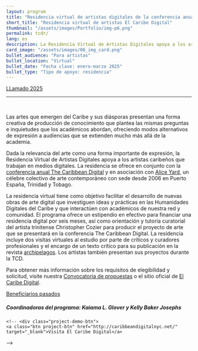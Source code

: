```yaml
---
layout: program
title: "Residencia virtual de artistas digitales de la conferencia anual El Caribe Digital"
short_title: "Residencia virtual de artistas El Caribe Digital"
thumbnail: "/assets/images/Portfolio/img-p6.png"
permalink: tcdr/
lang: es
description: La Residencia Virtual de Artistas Digitales apoya a los artistas caribeños que trabajan en medios digitales. La residencia se ofrece en conjunto con la conferencia anual el Caribe Digital.
card_image: "/assets/images/06_img_card.png"
bullet_audience: "Para artistas"
bullet_location: "Virtual"
bullet_date: "Fecha clave: enero-marzo 2025"
bullet_type: "Tipo de apoyo: residencia"
---
```


<div class="project-demo-btn">
        <a class="btn project-btn" href="{{site.baseurl}}/tcdr/cfp2025/">LLamado 2025</a>
    </div>
<hr>
<br>

<div class="portfolio-details">
<p>Las artes que emergen del Caribe y sus diásporas presentan una forma creativa de producción de conocimiento que plantea las mismas preguntas e inquietudes que los académicos abordan, ofreciendo modos alternativos de expresión a audiencias que se extienden mucho más allá de la academia.</p>
<p>Dada la relevancia del arte como una forma importante de expresión, la Residencia Virtual de Artistas Digitales apoya a los artistas caribeños que trabajan en medios digitales. La residencia se ofrece en conjunto con la <a href="https://thecaribbeandigital.org/" target="_blank">conferencia anual The Caribbean Digital</a> y en asociación con <a href="http://aliceyard.blogspot.com/" target="_blank">Alice Yard</a>, un célebre colectivo de arte contemporáneo con sede desde 2006 en Puerto España, Trinidad y Tobago.</p>
<p>La residencia virtual tiene como objetivo facilitar el desarrollo de nuevas obras de arte digital que investiguen ideas y prácticas en las Humanidades Digitales del Caribe y que interactúen con académicos de nuestra red y comunidad. El programa ofrece un estipendio en efectivo para financiar una residencia digital por seis meses, así como orientación y tutoría curatorial del artista trinitense Christopher Cozier para producir el proyecto de arte que se presentará en la conferencia The Caribbean Digital. La residencia incluye dos visitas virtuales al estudio por parte de críticos y curadores profesionales y el encargo de un texto crítico para su publicación en la revista <a href="https://archipelagosjournal.org/" target="_blank">archipelagos</a>. Los artistas también presentan sus proyectos durante la TCD.</p>
<!-- <p><a href="" target="_blank">Página de Artistas en Residencia</a> </p> -->
<p>Para obtener más información sobre los requisitos de elegibilidad y solicitud, visite nuestra <a href="https://thecaribbeandigital.org/residency/" target="_blank">Convocatoria de propuestas</a> o  el sitio oficial de <a class="btn project-btn" href="http://caribbeandigitalnyc.net/" target="_blank"> El Caribe Digital</a>.</p>

 <div class="project-demo-btn">
        <a class="btn project-btn" href="{{site.baseurl}}/grantees-air/">Beneficiarios pasados</a>
    </div>

<div><h5>Coordinadoras del programa: Kaiama L. Glover y Kelly Baker Josephs</h5></div>
    
    <!-- <div class="project-demo-btn">
    <a class="btn project-btn" href="http://caribbeandigitalnyc.net/" target="_blank">Visita El Caribe Digital</a>
</div> -->
</div>
